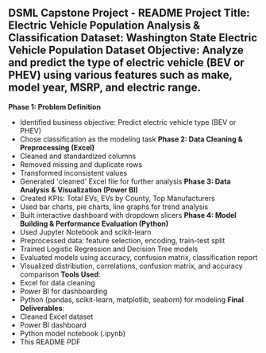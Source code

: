 DSML Capstone Project - README
**Project Title**: Electric Vehicle Population Analysis & Classification
**Dataset**: Washington State Electric Vehicle Population Dataset
**Objective**: Analyze and predict the type of electric vehicle (BEV or PHEV) using various features
such as make, model year, MSRP, and electric range.
--------------------------------------------------
**Phase 1: Problem Definition**
- Identified business objective: Predict electric vehicle type (BEV or PHEV)
- Chose classification as the modeling task
**Phase 2: Data Cleaning & Preprocessing (Excel)**
- Cleaned and standardized columns
- Removed missing and duplicate rows
- Transformed inconsistent values
- Generated 'cleaned' Excel file for further analysis
**Phase 3: Data Analysis & Visualization (Power BI)**
- Created KPIs: Total EVs, EVs by County, Top Manufacturers
- Used bar charts, pie charts, line graphs for trend analysis
- Built interactive dashboard with dropdown slicers
**Phase 4: Model Building & Performance Evaluation (Python)**
- Used Jupyter Notebook and scikit-learn
- Preprocessed data: feature selection, encoding, train-test split
- Trained Logistic Regression and Decision Tree models
- Evaluated models using accuracy, confusion matrix, classification report
- Visualized distribution, correlations, confusion matrix, and accuracy comparison
**Tools Used**:
- Excel for data cleaning
- Power BI for dashboarding
- Python (pandas, scikit-learn, matplotlib, seaborn) for modeling
**Final Deliverables**:
- Cleaned Excel dataset
- Power BI dashboard
- Python model notebook (.ipynb)
- This README PDF
